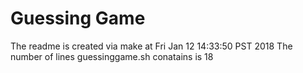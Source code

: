 # Guessing Game
The readme is created via make at
Fri Jan 12 14:33:50 PST 2018
The number of lines guessinggame.sh conatains is
      18
